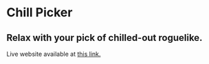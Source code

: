 # Chill Picker
## Relax with your pick of chilled-out roguelike.

Live website available at [this link.](https://helpvisa.github.io/alex-holiday-2022)
